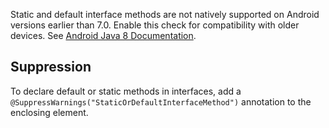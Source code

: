 Static and default interface methods are not natively supported on Android
versions earlier than 7.0. Enable this check for compatibility with older
devices. See [Android Java 8
Documentation](https://developer.android.com/guide/platform/j8-jack.html).


## Suppression

To declare default or static methods in interfaces, add a
`@SuppressWarnings("StaticOrDefaultInterfaceMethod")` annotation to the
enclosing element.
